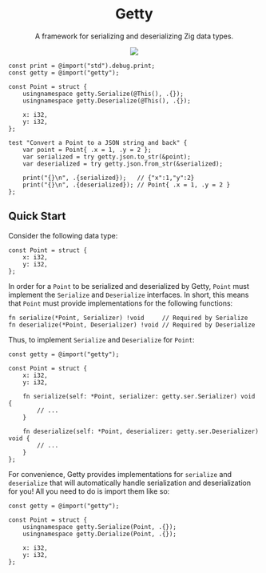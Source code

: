 <p align="center">
  <h1 align="center">Getty</h1>
  <p align="center">A framework for serializing and deserializing Zig data types.</p>
  <p align="center">
    <!--<a href="https://github.com/getty-zig/getty/releases"><img src="https://img.shields.io/badge/release-v0.1.0-blue"></a>-->
    <a href="LICENSE"><img src="https://img.shields.io/badge/license-MIT-blue.svg"></a>
  </p>
</p>

```zig
const print = @import("std").debug.print;
const getty = @import("getty");

const Point = struct {
    usingnamespace getty.Serialize(@This(), .{});
    usingnamespace getty.Deserialize(@This(), .{});

    x: i32,
    y: i32,
};

test "Convert a Point to a JSON string and back" {
    var point = Point{ .x = 1, .y = 2 };
    var serialized = try getty.json.to_str(&point);
    var deserialized = try getty.json.from_str(&serialized);

    print("{}\n", .{serialized});   // {"x":1,"y":2}
    print("{}\n", .{deserialized}); // Point{ .x = 1, .y = 2 }
};
```

## Quick Start

Consider the following data type:

```zig
const Point = struct {
    x: i32,
    y: i32,
};
```

In order for a `Point` to be serialized and deserialized by Getty, `Point` must
implement the `Serialize` and `Deserialize` interfaces. In short, this means that
`Point` must provide implementations for the following functions:

```zig
fn serialize(*Point, Serializer) !void     // Required by Serialize
fn deserialize(*Point, Deserializer) !void // Required by Deserialize
```

Thus, to implement `Serialize` and `Deserialize` for `Point`:

```zig
const getty = @import("getty");

const Point = struct {
    x: i32,
    y: i32,

    fn serialize(self: *Point, serializer: getty.ser.Serializer) void {
    	// ...
    }

    fn deserialize(self: *Point, deserializer: getty.ser.Deserializer) void {
    	// ...
    }
};
```

For convenience, Getty provides implementations for `serialize` and
`deserialize` that will automatically handle serialization and deserialization
for you! All you need to do is import them like so:

```zig
const getty = @import("getty");

const Point = struct {
    usingnamespace getty.Serialize(Point, .{});
    usingnamespace getty.Derialize(Point, .{});

    x: i32,
    y: i32,
};
```
